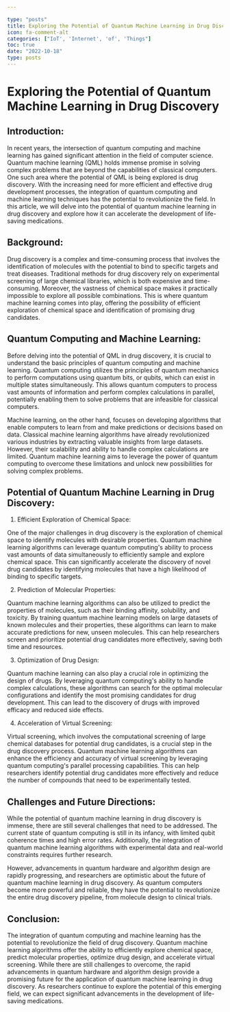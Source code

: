 ```yaml
---

type: "posts"
title: Exploring the Potential of Quantum Machine Learning in Drug Discovery
icon: fa-comment-alt
categories: ["IoT', 'Internet', 'of', 'Things"]
toc: true
date: "2022-10-18"
type: posts
---
```





# Exploring the Potential of Quantum Machine Learning in Drug Discovery

## Introduction:

In recent years, the intersection of quantum computing and machine learning has gained significant attention in the field of computer science. Quantum machine learning (QML) holds immense promise in solving complex problems that are beyond the capabilities of classical computers. One such area where the potential of QML is being explored is drug discovery. With the increasing need for more efficient and effective drug development processes, the integration of quantum computing and machine learning techniques has the potential to revolutionize the field. In this article, we will delve into the potential of quantum machine learning in drug discovery and explore how it can accelerate the development of life-saving medications.

## Background:

Drug discovery is a complex and time-consuming process that involves the identification of molecules with the potential to bind to specific targets and treat diseases. Traditional methods for drug discovery rely on experimental screening of large chemical libraries, which is both expensive and time-consuming. Moreover, the vastness of chemical space makes it practically impossible to explore all possible combinations. This is where quantum machine learning comes into play, offering the possibility of efficient exploration of chemical space and identification of promising drug candidates.

## Quantum Computing and Machine Learning:

Before delving into the potential of QML in drug discovery, it is crucial to understand the basic principles of quantum computing and machine learning. Quantum computing utilizes the principles of quantum mechanics to perform computations using quantum bits, or qubits, which can exist in multiple states simultaneously. This allows quantum computers to process vast amounts of information and perform complex calculations in parallel, potentially enabling them to solve problems that are infeasible for classical computers.

Machine learning, on the other hand, focuses on developing algorithms that enable computers to learn from and make predictions or decisions based on data. Classical machine learning algorithms have already revolutionized various industries by extracting valuable insights from large datasets. However, their scalability and ability to handle complex calculations are limited. Quantum machine learning aims to leverage the power of quantum computing to overcome these limitations and unlock new possibilities for solving complex problems.

## Potential of Quantum Machine Learning in Drug Discovery:

1. Efficient Exploration of Chemical Space:

One of the major challenges in drug discovery is the exploration of chemical space to identify molecules with desirable properties. Quantum machine learning algorithms can leverage quantum computing's ability to process vast amounts of data simultaneously to efficiently sample and explore chemical space. This can significantly accelerate the discovery of novel drug candidates by identifying molecules that have a high likelihood of binding to specific targets.

2. Prediction of Molecular Properties:

Quantum machine learning algorithms can also be utilized to predict the properties of molecules, such as their binding affinity, solubility, and toxicity. By training quantum machine learning models on large datasets of known molecules and their properties, these algorithms can learn to make accurate predictions for new, unseen molecules. This can help researchers screen and prioritize potential drug candidates more effectively, saving both time and resources.

3. Optimization of Drug Design:

Quantum machine learning can also play a crucial role in optimizing the design of drugs. By leveraging quantum computing's ability to handle complex calculations, these algorithms can search for the optimal molecular configurations and identify the most promising candidates for drug development. This can lead to the discovery of drugs with improved efficacy and reduced side effects.

4. Acceleration of Virtual Screening:

Virtual screening, which involves the computational screening of large chemical databases for potential drug candidates, is a crucial step in the drug discovery process. Quantum machine learning algorithms can enhance the efficiency and accuracy of virtual screening by leveraging quantum computing's parallel processing capabilities. This can help researchers identify potential drug candidates more effectively and reduce the number of compounds that need to be experimentally tested.

## Challenges and Future Directions:

While the potential of quantum machine learning in drug discovery is immense, there are still several challenges that need to be addressed. The current state of quantum computing is still in its infancy, with limited qubit coherence times and high error rates. Additionally, the integration of quantum machine learning algorithms with experimental data and real-world constraints requires further research.

However, advancements in quantum hardware and algorithm design are rapidly progressing, and researchers are optimistic about the future of quantum machine learning in drug discovery. As quantum computers become more powerful and reliable, they have the potential to revolutionize the entire drug discovery pipeline, from molecule design to clinical trials.

## Conclusion:

The integration of quantum computing and machine learning has the potential to revolutionize the field of drug discovery. Quantum machine learning algorithms offer the ability to efficiently explore chemical space, predict molecular properties, optimize drug design, and accelerate virtual screening. While there are still challenges to overcome, the rapid advancements in quantum hardware and algorithm design provide a promising future for the application of quantum machine learning in drug discovery. As researchers continue to explore the potential of this emerging field, we can expect significant advancements in the development of life-saving medications.